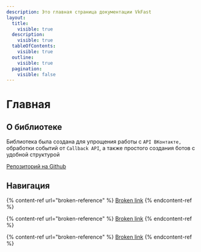```yaml
---
description: Это главная страница документации VkFast
layout:
  title:
    visible: true
  description:
    visible: true
  tableOfContents:
    visible: true
  outline:
    visible: true
  pagination:
    visible: false
---
```


# Главная

## О библиотеке

Библиотека была создана для упрощения работы с `API ВКонтакте,` обработки событий от `Callback API`, а также простого создания ботов с удобной структурой

[Репозиторий на Github](https://github.com/fastik1/vkfast)

## Навигация

{% content-ref url="broken-reference" %}
[Broken link](broken-reference)
{% endcontent-ref %}

{% content-ref url="broken-reference" %}
[Broken link](broken-reference)
{% endcontent-ref %}

{% content-ref url="broken-reference" %}
[Broken link](broken-reference)
{% endcontent-ref %}
